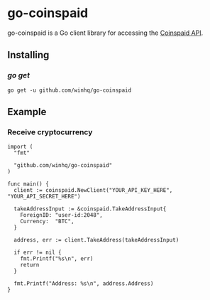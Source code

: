 # go-coinspaid #

go-coinspaid is a Go client library for accessing the [Coinspaid API](https://docs.coinspaid.com/docs/).

## Installing

### *go get*

```golang
go get -u github.com/winhq/go-coinspaid
```

## Example

### Receive cryptocurrency
```golang
import (
  "fmt"

  "github.com/winhq/go-coinspaid"
)

func main() {
  client := coinspaid.NewClient("YOUR_API_KEY_HERE", "YOUR_API_SECRET_HERE")

  takeAddressInput := &coinspaid.TakeAddressInput{
    ForeignID: "user-id:2048",
    Currency:  "BTC",
  }

  address, err := client.TakeAddress(takeAddressInput)

  if err != nil {
    fmt.Printf("%s\n", err)
    return
  }

  fmt.Printf("Address: %s\n", address.Address)
}
```